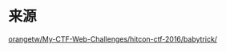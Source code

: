 # 来源
[orangetw/My-CTF-Web-Challenges/hitcon-ctf-2016/babytrick/](https://github.com/orangetw/My-CTF-Web-Challenges/tree/master/hitcon-ctf-2016/babytrick)
